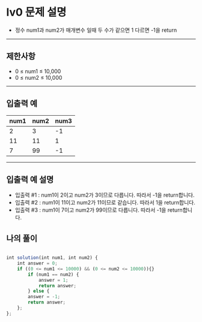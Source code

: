 # lv0 문제 설명

- 정수 num1과 num2가 매개변수 일때 두 수가 같으면 1 다르면 -1을 return
---

## 제한사항

- 0 ≤ num1 ≤ 10,000
- 0 ≤ num2 ≤ 10,000

---

## 입출력 예

| num1 | num2 | num3 |
| ---- | ---- | ---- |
| 2    | 3    | -1   |
| 11   | 11   | 1    |
| 7    | 99   | -1   |

---

## 입출력 예 설명

- 입출력 #1 : num1이 2이고 num2가 3이므로 다릅니다. 따라서 -1을 return합니다.
- 입출력 #2 : num1이 11이고 num2가 11이므로 같습니다. 따라서 1을 return합니다.
- 입출력 #3 : num1이 7이고 num2가 99이므로 다릅니다. 따라서 -1을 return합니다.


## 나의 풀이 
```js

int solution(int num1, int num2) {
    int answer = 0;
    if ((0 <= num1 <= 10000) && (0 <= num2 <= 10000)){}
        if (num1 == num2) {
            answer = 1;
            return answer;
        } else {
        answer = -1;
        return answer;
    };
};
```


